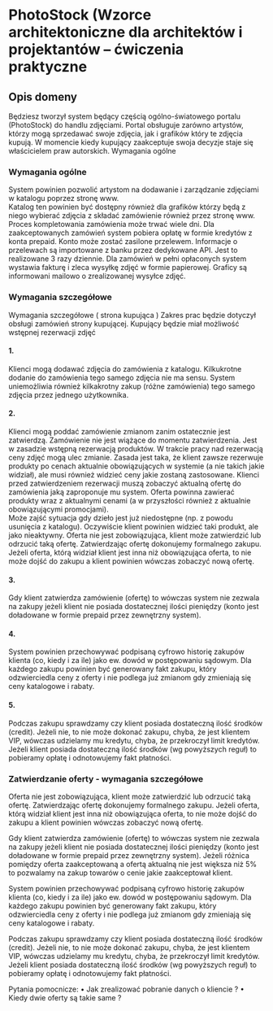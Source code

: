 ﻿# PhotoStock (Wzorce architektoniczne dla architektów i projektantów – ćwiczenia praktyczne

## Opis domeny

Będziesz tworzył system będący częścią ogólno-światowego portalu (PhotoStock) do handlu zdjęciami. Portal obsługuje zarówno artystów, którzy mogą sprzedawać swoje zdjęcia, jak i grafików który te zdjęcia kupują. W momencie kiedy kupujący zaakceptuje swoja decyzje staje się właścicielem praw autorskich.
Wymagania ogólne

### Wymagania ogólne
System powinien pozwolić artystom na dodawanie i zarządzanie zdjęciami w katalogu poprzez stronę www.  
Katalog ten powinien być dostępny również dla grafików którzy będą z niego wybierać zdjęcia z składać zamówienie również przez stronę www. 
Proces kompletowania zamówienia może trwać wiele dni. Dla zaakceptowanych zamówień system pobiera opłatę w formie kredytów z konta prepaid. Konto może zostać zasilone przelewem.  Informacje o przelewach są importowane z banku przez dedykowane API. Jest to realizowane 3 razy dziennie. 
Dla zamówień w pełni opłaconych system wystawia fakturę i zleca wysyłkę zdjęć w formie papierowej. 
Graficy są informowani mailowo o zrealizowanej wysyłce zdjęć.

### Wymagania szczegółowe
Wymagania szczegółowe ( strona kupująca )
Zakres prac będzie dotyczył obsługi zamówień strony kupującej. Kupujący będzie miał możliwość wstępnej rezerwacji zdjęć

#### 1. 
Klienci mogą dodawać zdjęcia do zamówienia z katalogu. Kilkukrotne dodanie do zamówienia tego samego zdjęcia nie ma sensu. 
System uniemożliwia również kilkakrotny zakup (różne zamówienia) tego samego zdjęcia przez jednego użytkownika.

#### 2. 
Klienci mogą poddać zamówienie zmianom zanim ostatecznie jest zatwierdzą. Zamówienie nie jest wiążące do momentu zatwierdzenia. Jest w zasadzie wstępną rezerwacją produktów.
W trakcie pracy nad rezerwacją ceny zdjęć mogą ulec zmianie. Zasada jest taka, że klient zawsze rezerwuje produkty po cenach aktualnie obowiązujących w systemie (a nie takich jakie widział), ale musi również widzieć ceny jakie zostaną zastosowane. 
Klienci przed zatwierdzeniem rezerwacji muszą zobaczyć aktualną ofertę do zamówienia jaką zaproponuje mu system.  Oferta powinna zawierać produkty wraz z aktualnymi cenami (a w przyszłości również z aktualnie obowiązującymi promocjami).  
Może zajść sytuacja gdy dzieło jest już niedostępne (np. z powodu usunięcia z katalogu). Oczywiście klient powinien widzieć taki produkt, ale jako nieaktywny.
Oferta nie jest zobowiązująca, klient może zatwierdzić lub odrzucić taką ofertę. Zatwierdzając ofertę dokonujemy formalnego zakupu. Jeżeli oferta, którą widział klient jest inna niż obowiązująca oferta, to nie może dojść do zakupu a klient powinien wówczas zobaczyć nową ofertę. 

#### 3.
Gdy klient zatwierdza zamówienie (ofertę) to wówczas system nie zezwala na zakupy jeżeli klient nie posiada dostatecznej ilości pieniędzy (konto jest doładowane w formie prepaid przez zewnętrzny system).

#### 4. 
System powinien przechowywać podpisaną cyfrowo historię zakupów klienta (co, kiedy i za ile) jako ew. dowód w postępowaniu sądowym. Dla każdego zakupu powinien być generowany fakt zakupu,  który odzwierciedla ceny z oferty i nie podlega już zmianom gdy zmieniają się ceny katalogowe i rabaty.
#### 5. 
Podczas zakupu sprawdzamy czy klient posiada dostateczną ilość środków (credit). Jeżeli nie, to nie może dokonać zakupu, chyba, że jest klientem VIP, wówczas udzielamy mu kredytu, chyba, że przekroczył limit kredytów. Jeżeli klient posiada dostateczną ilość środków (wg powyższych reguł) to pobieramy opłatę i odnotowujemy fakt płatności.

### Zatwierdzanie oferty - wymagania szczegółowe

Oferta nie jest zobowiązująca, klient może zatwierdzić lub odrzucić taką ofertę. 
Zatwierdzając ofertę dokonujemy formalnego zakupu. Jeżeli oferta, którą widział klient jest inna niż obowiązująca oferta, 
to nie może dojść do zakupu a klient powinien wówczas zobaczyć nową ofertę. 

Gdy klient zatwierdza zamówienie (ofertę) to wówczas system nie zezwala na zakupy jeżeli klient nie posiada dostatecznej ilości pieniędzy 
(konto jest doładowane w formie prepaid przez zewnętrzny system). Jeżeli różnica pomiędzy oferta zaakceptowaną a ofertą aktualną 
nie jest większa niż 5% to pozwalamy na zakup towarów o cenie jakie zaakceptował klient.

System powinien przechowywać podpisaną cyfrowo historię zakupów klienta (co, kiedy i za ile) jako ew. dowód w postępowaniu sądowym. 
Dla każdego zakupu powinien być generowany fakt zakupu,  który odzwierciedla ceny z oferty i nie podlega 
już zmianom gdy zmieniają się ceny katalogowe i rabaty.

Podczas zakupu sprawdzamy czy klient posiada dostateczną ilość środków (credit). Jeżeli nie, to nie może dokonać zakupu, chyba, że jest 
klientem VIP, wówczas udzielamy mu kredytu, chyba, że przekroczył limit kredytów. Jeżeli klient posiada dostateczną ilość 
środków (wg powyższych reguł) to pobieramy opłatę i odnotowujemy fakt płatności.

Pytania pomocnicze:
•	Jak zrealizować pobranie danych o kliencie ?
•	Kiedy dwie oferty są takie same ?

